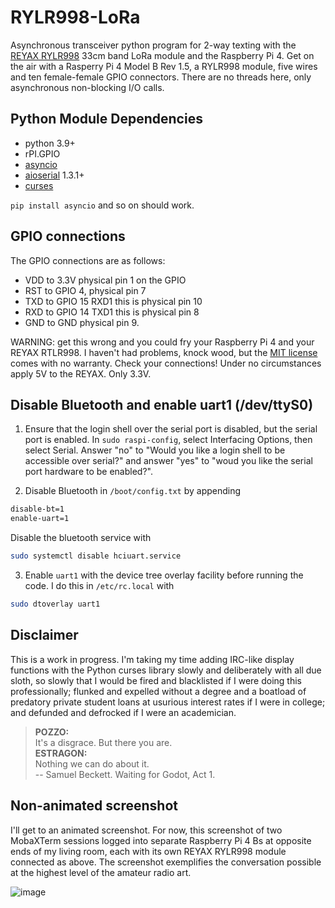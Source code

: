 # RYLR998-LoRa

Asynchronous transceiver python program for 2-way texting with the 
[REYAX RYLR998](https://reyax.com/products/rylr998/) 33cm band LoRa 
module and the Raspberry Pi 4. Get on the air with a Rasperry Pi 4 Model B 
Rev 1.5, a RYLR998 module, five wires and ten female-female GPIO connectors.
There are no threads here, only asynchronous non-blocking I/O calls.


## Python Module Dependencies

* python 3.9+
* rPI.GPIO
* [asyncio](https://pypi.org/project/asyncio/)
* [aioserial](https://pypi.org/project/aioserial/) 1.3.1+
* [curses](https://docs.python.org/3/library/curses.html) 

`pip install asyncio` and so on should work.

## GPIO connections

The GPIO connections are as follows:

* VDD to 3.3V physical pin 1 on the GPIO
* RST to GPIO 4, physical pin 7
* TXD to GPIO 15 RXD1 this is physical pin 10
* RXD to GPIO 14 TXD1 this is physical pin 8
* GND to GND physical pin 9.

WARNING: get this wrong and you could fry your Raspberry Pi 4 and your REYAX RTLR998. I haven't had problems, knock wood, but the [MIT license](https://github.com/flengyel/RYLR998-LoRa/blob/main/LICENSE) comes with no warranty. Check your connections! Under no circumstances apply 5V to the REYAX. Only 3.3V. 

## Disable Bluetooth and enable uart1 (/dev/ttyS0)


1. Ensure that the login shell over the serial port is disabled, but the serial port is enabled. In `sudo raspi-config`, select Interfacing Options, then select Serial. Answer "no" to "Would you like a login shell to be accessible over serial?" and answer "yes"  to "woud you like the serial port hardware to be enabled?".

2. Disable Bluetooth in ```/boot/config.txt``` by appending 
```bash
disable-bt=1
enable-uart=1 
```
Disable the bluetooth service with 
```bash
sudo systemctl disable hciuart.service
```

3. Enable `uart1` with the device tree overlay facility before running the code. I do this in `/etc/rc.local` with 

```bash
sudo dtoverlay uart1
```

## Disclaimer

This is a work in progress.  I'm taking my time adding IRC-like display functions with the Python curses library slowly and deliberately with all due sloth, so slowly that I would be fired and blacklisted if I were doing this professionally; flunked and expelled without a degree and a boatload of predatory private student loans at usurious interest rates if I were in college; and defunded and defrocked if I were an academician. 

> **POZZO:**    
     It's a disgrace. But there you are.   
  **ESTRAGON:**   
     Nothing we can do about it.           
-- Samuel Beckett. Waiting for Godot, Act 1.

## Non-animated screenshot

I'll get to an animated screenshot. For now, this screenshot of two MobaXTerm sessions logged into separate Raspberry Pi 4 Bs at opposite ends of my living room, each with its own REYAX RYLR998 module connected as above. The screenshot exemplifies the conversation possible at the highest level of the amateur radio art. 

![image](https://user-images.githubusercontent.com/431946/213901591-2c250043-eabe-4aa4-af2a-d68fee45ad12.png)




